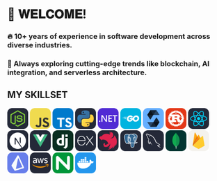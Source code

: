 # 👋 𝐖𝐄𝐋𝐂𝐎𝐌𝐄!


### 🔥 10+ years of experience in software development across diverse industries.
### 🌱 Always exploring cutting-edge trends like blockchain, AI integration, and serverless architecture.


## MY SKILLSET


<img src="./icons/NodeJS-Dark.svg" width="48"> 
<img src="./icons/JavaScript.svg" width="48"> 
<img src="./icons/TypeScript.svg" width="48">    
<img src="./icons/Python-Dark.svg" width="48">
<img src="./icons/DotNet.svg" width="48">
<img src="./icons/GoLang.svg" width="48">
<img src="./icons/Solidity.svg" width="48">
<img src="./icons/Rust.svg" width="48">
<img src="./icons/React-Dark.svg" width="48">
<img src="./icons/NextJS-Dark.svg" width="48">
<img src="./icons/VueJS-Dark.svg" width="48">
<img src="./icons/Django.svg" width="48">
<img src="./icons/ExpressJS-Dark.svg" width="48">
<img src="./icons/NestJS-Dark.svg" width="48">
<img src="./icons/PostgreSQL-Dark.svg" width="48">
<img src="./icons/MySQL-Dark.svg" width="48">
<img src="./icons/MongoDB.svg" width="48">
<img src="./icons/Firebase-Light.svg" width="48">
<img src="./icons/Prisma.svg" width="48">
<img src="./icons/AWS-Dark.svg" width="48">
<img src="./icons/Nginx.svg" width="48">
<img src="./icons/Docker.svg" width="48">


